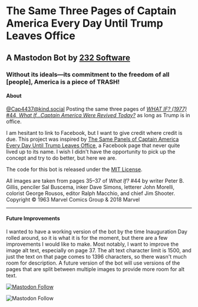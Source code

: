 # The Same Three Pages of Captain America Every Day Until Trump Leaves Office

## A Mastodon Bot by [232 Software](https://232.software)

### Without its ideals—its commitment to the freedom of all [people], America is a piece of **TRASH!**

#### About

[@Cap4437​@kind.social](https://kind.social/@Cap4437) Posting the same three pages of [*WHAT IF? (1977)* #44, *What If…Captain America Were Revived Today?*](https://www.marvel.com/comics/issue/12159/slug) as long as Trump is in office.

I am hesitant to link to Facebook, but I want to give credit where credit is due. This project was inspired by [The Same Panels of Captain America Every Day Until Trump Leaves Office](https://www.facebook.com/captainamericawillsaveus), a Facebook page that never quite lived up to its name. I wish I didn't have the opportunity to pick up the concept and try to do better, but here we are.

The code for this bot is released under the [MIT License](LICENSE.md).

All images are taken from pages 35–37 of *What If?* #44 by writer Peter B. Gillis, penciler Sal Buscema, inker Dave Simons, letterer John Morelli, colorist George Rousos, editor Ralph Macchio, and chief Jim Shooter. Copyright &copy; 1963 Marvel Comics Group & 2018 Marvel

---

#### Future Improvements

I wanted to have a working version of the bot by the time Inauguration Day rolled around, so it is what it is for the moment, but there are a few improvements I would like to make. Most notably, I want to improve the image alt text, especially on page 37. The alt text character limit is 1500, and just the text on that page comes to 1396 characters, so there wasn't much room for description. A future version of the bot will use versions of the pages that are split between multiple images to provide more room for alt text.

[![Mastodon Follow](https://img.shields.io/mastodon/follow/113778771916096812?domain=kind.social&style=social&logoSize=auto)](https://kind.social/@Cap4437)

![Mastodon Follow](https://img.shields.io/mastodon/follow/113778771916096812?domain=kind.social&style=social&logoSize=auto&link=https%3A%2F%2Fkind.social%2F%40Cap4437)


